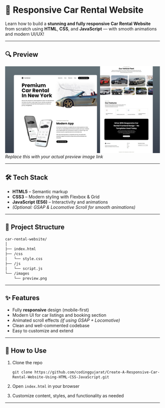 # 🚗 Responsive Car Rental Website

Learn how to build a **stunning and fully responsive Car Rental Website** from scratch using **HTML**, **CSS**, and **JavaScript** — with smooth animations and modern UI/UX!

---

## 🔍 Preview

![Car Rental Website Preview](/preview-image.png)  
*Replace this with your actual preview image link*

---

## 🛠️ Tech Stack

- **HTML5** – Semantic markup  
- **CSS3** – Modern styling with Flexbox & Grid  
- **JavaScript (ES6)** – Interactivity and animations  
- *(Optional: GSAP & Locomotive Scroll for smooth animations)*

---

## 📁 Project Structure

```
car-rental-website/
│
├── index.html
├── /css
│   └── style.css
├── /js
│   └── script.js
└── /images
    └── preview.png
```

---

## ✨ Features

- Fully **responsive** design (mobile-first)  
- Modern UI for car listings and booking section  
- Animated scroll effects *(if using GSAP + Locomotive)*  
- Clean and well-commented codebase  
- Easy to customize and extend  

---

## 🧰 How to Use

1. Clone the repo  
   ```
   git clone https://github.com/codinggujarat/Create-A-Responsive-Car-Rental-Website-Using-HTML-CSS-JavaScript.git
   ```

2. Open `index.html` in your browser

3. Customize content, styles, and functionality as needed

---
